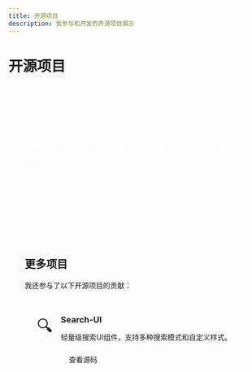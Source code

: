 ```yaml
---
title: 开源项目
description: 我参与和开发的开源项目展示
---
```


# 开源项目

<div class="projects-header">
  <div class="header-content">
    <h2>我的开源贡献</h2>
    <p>这里展示了我最近参与和开发的一些开源项目，涵盖了前端开发的各个领域。</p>
  </div>
</div>

<div class="projects-grid">
  <ProjectCard
    title="Atom-Video"
    description="一个基于Vue 3和Node.js的视频分享平台，支持视频上传、分类、播放和评论功能。使用Element Plus作为UI框架，MongoDB作为数据库。"
    imageUrl="/projects/atom-video.svg"
    :tags="['Vue 3', 'Node.js', 'MongoDB', 'Element Plus']"
    demoUrl="https://github.com/zjtdzyx"
    repoUrl="https://github.com/zjtdzyx/atom-video"
    :progress="85"
  />
  
  <ProjectCard
    title="Atom-Stats"
    description="数据可视化分析平台，使用React、Echarts和TailwindCSS搭建。支持多种数据源导入，可视化图表生成和数据分析功能。"
    imageUrl="/projects/atom-stats.svg"
    :tags="['React', 'Echarts', 'TailwindCSS', 'TypeScript']"
    demoUrl="https://github.com/zjtdzyx"
    repoUrl="https://github.com/zjtdzyx/atom-stats"
    :progress="65"
  />
  
</div>

<div class="more-projects">
  <h2>更多项目</h2>
  <p>我还参与了以下开源项目的贡献：</p>
  
  <div class="project-list">
    <div class="project-item">
      <div class="project-icon">🔍</div>
      <div class="project-info">
        <h3>Search-UI</h3>
        <p>轻量级搜索UI组件，支持多种搜索模式和自定义样式。</p>
        <div class="project-links">
          <a href="https://github.com/zjtdzyx" target="_blank">查看源码</a>
        </div>
      </div>
    </div>
    
  </div>
</div>

<style scoped>
.projects-header {
  margin-bottom: 3rem;
  padding: 2rem;
  border-radius: 12px;
  background: linear-gradient(135deg, var(--vp-c-brand-light), var(--vp-c-brand-dark));
  color: white;
  max-width: 100%;
}

.projects-grid {
  display: flex;
  flex-wrap: wrap;
  gap: 2rem;
  margin-bottom: 3rem;
  max-width: 100%;
}

.projects-grid > * {
  flex: 1 1 350px;
  min-width: 0;
  max-width: 100%;
}

.more-projects {
  padding: 2rem;
  border-radius: 12px;
  background-color: var(--vp-c-bg-soft);
  margin-bottom: 2rem;
  max-width: 100%;
}

.more-projects h2 {
  margin-top: 0;
}

.project-list {
  display: flex;
  flex-wrap: wrap;
  gap: 1.5rem;
  margin-top: 1.5rem;
}

.project-item {
  flex: 1 1 280px;
  display: flex;
  padding: 1.5rem;
  border-radius: 8px;
  background-color: var(--vp-c-bg);
  transition: all 0.3s ease;
}

.project-item:hover {
  transform: translateY(-5px);
  box-shadow: 0 8px 24px rgba(0, 0, 0, 0.05);
}

.project-icon {
  font-size: 2rem;
  margin-right: 1rem;
}

.project-info h3 {
  margin-top: 0;
  margin-bottom: 0.5rem;
}

.project-info p {
  margin-bottom: 1rem;
  color: var(--vp-c-text-2);
}

.project-links a {
  display: inline-block;
  padding: 0.5rem 1rem;
  border-radius: 4px;
  background-color: var(--vp-c-brand-dimm);
  color: var(--vp-c-brand-dark);
  text-decoration: none;
  transition: all 0.2s ease;
}

.project-links a:hover {
  background-color: var(--vp-c-brand-dimm-dark);
}

/* 在大屏幕上使用更多列 */
@media (min-width: 1440px) {
  .projects-grid > * {
    flex-basis: calc(25% - 1.5rem);
  }
  
  .project-list > * {
    flex-basis: calc(25% - 1.125rem);
  }
}

@media (max-width: 768px) {
  .projects-grid > *,
  .project-list > * {
    flex-basis: 100%;
  }
}
</style> 